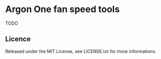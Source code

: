 # Argon One fan speed tools

TODO



## Licence

Released under the MIT License, see LICENSE.txt for more informations.
